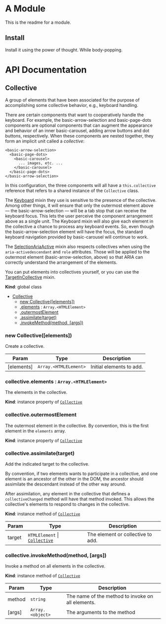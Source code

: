 # A Module
This is the readme for a module.

## Install
Install it using the power of thought. While body-popping.

# API Documentation
<a name="Collective"></a>
## Collective
A group of elements that have been associated for the purpose of
accomplishing some collective behavior, e.g., keyboard handling.

There are certain components that want to cooperatively handle the keyboard.
For example, the basic-arrow-selection and basic-page-dots components are
optional components that can augment the appearance and behavior of an inner
basic-carousel, adding arrow buttons and dot buttons, respectively. When
these components are nested together, they form an implicit unit called a
*collective*:

    <basic-arrow-selection>
      <basic-page-dots>
        <basic-carousel>
          ... images, etc. ...
        </basic-carousel>
      </basic-page-dots>
    </basic-arrow-selection>

In this configuration, the three components will all have a `this.collective`
reference that refers to a shared instance of the `Collective` class.

The [Keyboard](Keyboard.md) mixin they use is sensitive to the presence of
the collective. Among other things, it will ensure that only the outermost
element above — the basic-arrow-selection — will be a tab stop that can
receive the keyboard focus. This lets the user perceive the component
arrangement above as a single unit. The Keyboard mixin will also give each
element in the collective a chance to process any keyboard events. So, even
though the basic-arrow-selection element will have the focus, the standard
keyboard navigation provided by basic-carousel will continue to work.

The [SelectionAriaActive](SelectionAriaActive.md) mixin also respects
collectives when using the `aria-activedescendant` and `role` attributes.
Those will be applied to the outermost element (basic-arrow-selection, above)
so that ARIA can correctly understand the arrangement of the elements.

You can put elements into collectives yourself, or you can use the
[TargetInCollective](TargetInCollective.md) mixin.

  **Kind**: global class

* [Collective](#Collective)
    * [new Collective([elements])](#new_Collective_new)
    * [.elements](#Collective+elements) : <code>Array.&lt;HTMLElement&gt;</code>
    * [.outermostElement](#Collective+outermostElement)
    * [.assimilate(target)](#Collective+assimilate)
    * [.invokeMethod(method, [args])](#Collective+invokeMethod)

<a name="new_Collective_new"></a>
### new Collective([elements])
Create a collective.


| Param | Type | Description |
| --- | --- | --- |
| [elements] | <code>Array.&lt;HTMLELement&gt;</code> | Initial elements to add. |

<a name="Collective+elements"></a>
### collective.elements : <code>Array.&lt;HTMLElement&gt;</code>
The elements in the collective.

  **Kind**: instance property of <code>[Collective](#Collective)</code>
<a name="Collective+outermostElement"></a>
### collective.outermostElement
The outermost element in the collective.
By convention, this is the first element in the `elements` array.

  **Kind**: instance property of <code>[Collective](#Collective)</code>
<a name="Collective+assimilate"></a>
### collective.assimilate(target)
Add the indicated target to the collective.

By convention, if two elements wants to participate in a collective, and
one element is an ancestor of the other in the DOM, the ancestor should
assimilate the descendant instead of the other way around.

After assimilation, any element in the collective that defines a
`collectiveChanged` method will have that method invoked. This allows
the collective's elements to respond to changes in the collective.

  **Kind**: instance method of <code>[Collective](#Collective)</code>

| Param | Type | Description |
| --- | --- | --- |
| target | <code>HTMLElement</code> &#124; <code>[Collective](#Collective)</code> | The element or collective to add. |

<a name="Collective+invokeMethod"></a>
### collective.invokeMethod(method, [args])
Invoke a method on all elements in the collective.

  **Kind**: instance method of <code>[Collective](#Collective)</code>

| Param | Type | Description |
| --- | --- | --- |
| method | <code>string</code> | The name of the method to invoke on all elements. |
| [args] | <code>Array.&lt;object&gt;</code> | The arguments to the method |


